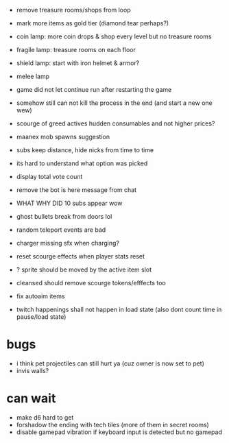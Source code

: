 * remove treasure rooms/shops from loop
* mark more items as gold tier (diamond tear perhaps?)
* coin lamp: more coin drops & shop every level but no treasure rooms
* fragile lamp: treasure rooms on each floor
* shield lamp: start with iron helmet & armor?
* melee lamp
* game did not let continue run after restarting the game
* somehow still can not kill the process in the end (and start a new one wew)
* scourge of greed actives hudden consumables and not higher prices?

* maanex mob spawns suggestion
* subs keep distance, hide nicks from time to time
* its hard to understand what option was picked
* display total vote count
* remove the bot is here message from chat
* WHAT WHY DID 10 subs appear wow
* ghost bullets break from doors lol
* random teleport events are bad
* charger missing sfx when charging?
* reset scourge effects when player stats reset
* ? sprite should be moved by the active item slot
* cleansed should remove scourge tokens/efffects too
* fix autoaim items
* twitch happenings shall not happen in load state (also dont count time in pause/load state)

# bugs
* i think pet projectiles can still hurt ya (cuz owner is now set to pet)
* invis walls?

# can wait
 * make d6 hard to get
 * forshadow the ending with tech tiles (more of them in secret rooms)
 * disable gamepad vibration if keyboard input is detected but no gamepad
